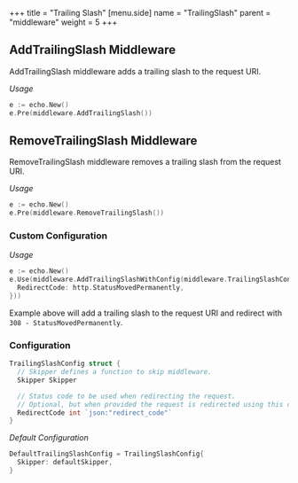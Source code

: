 +++
title = "Trailing Slash"
[menu.side]
  name = "TrailingSlash"
  parent = "middleware"
  weight = 5
+++

## AddTrailingSlash Middleware

AddTrailingSlash middleware adds a trailing slash to the request URI.

*Usage*

```go
e := echo.New()
e.Pre(middleware.AddTrailingSlash())
```

## RemoveTrailingSlash Middleware

RemoveTrailingSlash middleware removes a trailing slash from the request URI.

*Usage*

```go
e := echo.New()
e.Pre(middleware.RemoveTrailingSlash())
```

### Custom Configuration

*Usage*

```go
e := echo.New()
e.Use(middleware.AddTrailingSlashWithConfig(middleware.TrailingSlashConfig{
  RedirectCode: http.StatusMovedPermanently,
}))
```

Example above will add a trailing slash to the request URI and redirect with `308 - StatusMovedPermanently`.

### Configuration

```go
TrailingSlashConfig struct {
  // Skipper defines a function to skip middleware.
  Skipper Skipper

  // Status code to be used when redirecting the request.
  // Optional, but when provided the request is redirected using this code.
  RedirectCode int `json:"redirect_code"`
}
```

*Default Configuration*

```go
DefaultTrailingSlashConfig = TrailingSlashConfig{
  Skipper: defaultSkipper,
}
```
